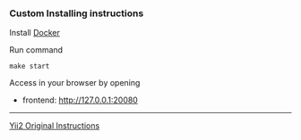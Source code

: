 ### Custom Installing instructions

Install [Docker](https://docs.docker.com/get-docker/)

Run command

    make start         

Access in your browser by opening

- frontend: http://127.0.0.1:20080

-----------------------


[Yii2 Original Instructions](https://github.com/yiisoft/yii2-app-advanced)
